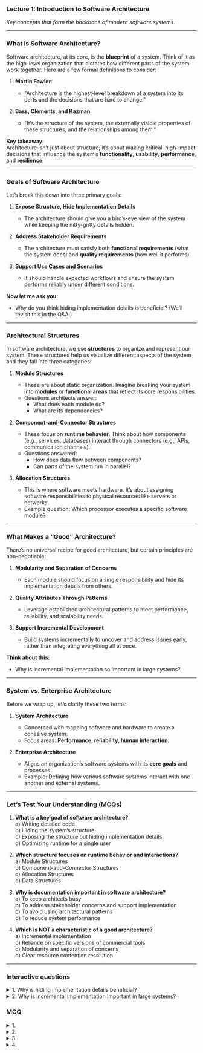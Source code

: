 ### **Lecture 1: Introduction to Software Architecture**  
*Key concepts that form the backbone of modern software systems.*

---

### **What is Software Architecture?**  
Software architecture, at its core, is the **blueprint** of a system. Think of it as the high-level organization that dictates how different parts of the system work together. Here are a few formal definitions to consider:

1. **Martin Fowler**:  
   - "Architecture is the highest-level breakdown of a system into its parts and the decisions that are hard to change."

2. **Bass, Clements, and Kazman**:  
   - "It’s the structure of the system, the externally visible properties of these structures, and the relationships among them."

**Key takeaway:**  
Architecture isn’t just about structure; it’s about making critical, high-impact decisions that influence the system’s **functionality**, **usability**, **performance**, and **resilience**.

---

### **Goals of Software Architecture**
Let’s break this down into three primary goals:  

1. **Expose Structure, Hide Implementation Details**  
   - The architecture should give you a bird’s-eye view of the system while keeping the nitty-gritty details hidden.

2. **Address Stakeholder Requirements**  
   - The architecture must satisfy both **functional requirements** (what the system does) and **quality requirements** (how well it performs).  

3. **Support Use Cases and Scenarios**  
   - It should handle expected workflows and ensure the system performs reliably under different conditions.

**Now let me ask you:**  
- Why do you think hiding implementation details is beneficial? (We’ll revisit this in the Q&A.)

---

### **Architectural Structures**  
In software architecture, we use **structures** to organize and represent our system. These structures help us visualize different aspects of the system, and they fall into three categories:

1. **Module Structures**  
   - These are about static organization. Imagine breaking your system into **modules** or **functional areas** that reflect its core responsibilities.  
   - Questions architects answer:
     - What does each module do?  
     - What are its dependencies?  

2. **Component-and-Connector Structures**  
   - These focus on **runtime behavior**. Think about how components (e.g., services, databases) interact through connectors (e.g., APIs, communication channels).  
   - Questions answered:
     - How does data flow between components?  
     - Can parts of the system run in parallel?  

3. **Allocation Structures**  
   - This is where software meets hardware. It’s about assigning software responsibilities to physical resources like servers or networks.  
   - Example question: Which processor executes a specific software module?

---

### **What Makes a “Good” Architecture?**  
There’s no universal recipe for good architecture, but certain principles are non-negotiable:  

1. **Modularity and Separation of Concerns**  
   - Each module should focus on a single responsibility and hide its implementation details from others.  

2. **Quality Attributes Through Patterns**  
   - Leverage established architectural patterns to meet performance, reliability, and scalability needs.  

3. **Support Incremental Development**  
   - Build systems incrementally to uncover and address issues early, rather than integrating everything all at once.  

**Think about this:**  
- Why is incremental implementation so important in large systems?  

---

### **System vs. Enterprise Architecture**  
Before we wrap up, let’s clarify these two terms:  

1. **System Architecture**  
   - Concerned with mapping software and hardware to create a cohesive system.  
   - Focus areas: **Performance, reliability, human interaction.**  

2. **Enterprise Architecture**  
   - Aligns an organization’s software systems with its **core goals** and processes.  
   - Example: Defining how various software systems interact with one another and external systems.

---

### **Let’s Test Your Understanding (MCQs)**

1. **What is a key goal of software architecture?**  
   a) Writing detailed code  
   b) Hiding the system’s structure  
   c) Exposing the structure but hiding implementation details  
   d) Optimizing runtime for a single user  

2. **Which structure focuses on runtime behavior and interactions?**  
   a) Module Structures  
   b) Component-and-Connector Structures  
   c) Allocation Structures  
   d) Data Structures  

3. **Why is documentation important in software architecture?**  
   a) To keep architects busy  
   b) To address stakeholder concerns and support implementation  
   c) To avoid using architectural patterns  
   d) To reduce system performance  

4. **Which is NOT a characteristic of a good architecture?**  
   a) Incremental implementation  
   b) Reliance on specific versions of commercial tools  
   c) Modularity and separation of concerns  
   d) Clear resource contention resolution  

---
### **Interactive questions**

<details>
   <summary>1. Why is hiding implementation details beneficial?</summary>
   By hiding details, architects can focus on the overall structure and interactions rather than getting bogged down by implementation specifics. This approach enhances scalability, maintainability, and collaboration.
</details>

<details>
   <summary>2. Why is incremental implementation important in large systems?</summary> 
   Incremental implementation allows for early detection of issues, reduces integration risks, and ensures a more robust final product.
</details>

### **MCQ**
<details><summary>1. </summary>c</details>
<details><summary>2. </summary>b</details>
<details><summary>3. </summary>b</details>
<details><summary>4. </summary>b</details>

